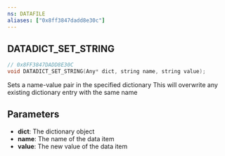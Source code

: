 ```yaml
---
ns: DATAFILE
aliases: ["0x8ff3847dadd8e30c"]
---
```

## DATADICT_SET_STRING

```c
// 0x8FF3847DADD8E30C
void DATADICT_SET_STRING(Any* dict, string name, string value);
```

Sets a name-value pair in the specified dictionary
This will overwrite any existing dictionary entry with the same name


## Parameters
* **dict**: The dictionary object
* **name**: The name of the data item
* **value**: The new value of the data item
